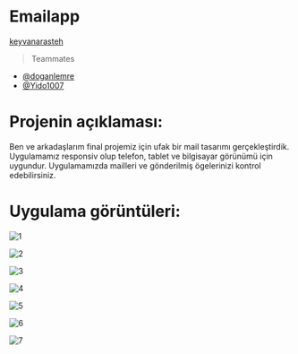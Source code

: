 # Emailapp

[keyvanarasteh](https://github.com/keyvanarasteh)

> Teammates
 - [@doganlemre](https://github.com/doganlemre)
 - [@Yido1007](https://github.com/Yido1007)


# Projenin açıklaması:

Ben ve arkadaşlarım final projemiz için ufak bir mail tasarımı gerçekleştirdik. Uygulamamız responsiv olup telefon, tablet ve bilgisayar görünümü için uygundur. Uygulamamızda mailleri ve gönderilmiş ögelerinizi kontrol edebilirsiniz. 

# Uygulama görüntüleri: 

![1](https://github.com/Yido1007/Emailapp/assets/90920588/dfcff9c9-509a-4b58-9373-bc585e8064ca)


![2](https://github.com/Yido1007/Emailapp/assets/90920588/60177322-44a8-4329-8a99-cc5ed167529a)


![3](https://github.com/Yido1007/Emailapp/assets/90920588/ee8d48d2-84cf-4f20-bd3c-ebccffe81134)


![4](https://github.com/Yido1007/Emailapp/assets/90920588/f53da563-c0a6-4192-8afa-1190fef1ee4a)


![5](https://github.com/Yido1007/Emailapp/assets/90920588/81fcee8f-c262-4ea9-978c-5d05a485fdf7)


![6](https://github.com/Yido1007/Emailapp/assets/90920588/63ec9867-94a6-4102-8c51-3cfa3f7c7123)


![7](https://github.com/Yido1007/Emailapp/assets/90920588/a67c0e18-d9e9-4b37-8eb4-1d749b944edc)


